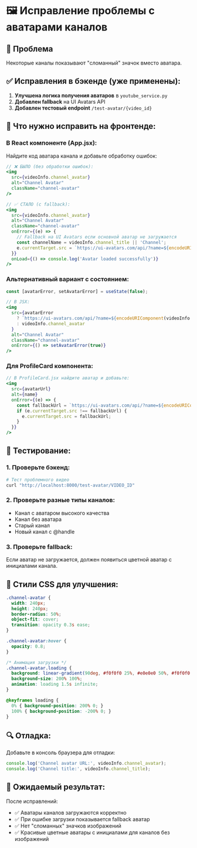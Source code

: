 # 🖼️ Исправление проблемы с аватарами каналов

## 🎯 Проблема
Некоторые каналы показывают "сломанный" значок вместо аватара.

## ✅ Исправления в бэкенде (уже применены):

1. **Улучшена логика получения аватаров** в `youtube_service.py`
2. **Добавлен fallback** на UI Avatars API
3. **Добавлен тестовый endpoint** `/test-avatar/{video_id}`

## 🔧 Что нужно исправить на фронтенде:

### В React компоненте (App.jsx):

Найдите код аватара канала и добавьте обработку ошибок:

```jsx
// ❌ БЫЛО (без обработки ошибок):
<img 
  src={videoInfo.channel_avatar} 
  alt="Channel Avatar" 
  className="channel-avatar"
/>

// ✅ СТАЛО (с fallback):
<img 
  src={videoInfo.channel_avatar} 
  alt="Channel Avatar" 
  className="channel-avatar"
  onError={(e) => {
    // Fallback на UI Avatars если основной аватар не загружается
    const channelName = videoInfo.channel_title || 'Channel';
    e.currentTarget.src = `https://ui-avatars.com/api/?name=${encodeURIComponent(channelName)}&size=240&background=ff0000&color=ffffff&bold=true`;
  }}
  onLoad={() => console.log('Avatar loaded successfully')}
/>
```

### Альтернативный вариант с состоянием:

```jsx
const [avatarError, setAvatarError] = useState(false);

// В JSX:
<img 
  src={avatarError 
    ? `https://ui-avatars.com/api/?name=${encodeURIComponent(videoInfo.channel_title || 'Channel')}&size=240&background=ff0000&color=ffffff&bold=true`
    : videoInfo.channel_avatar
  }
  alt="Channel Avatar" 
  className="channel-avatar"
  onError={() => setAvatarError(true)}
/>
```

### Для ProfileCard компонента:

```jsx
// В ProfileCard.jsx найдите аватар и добавьте:
<img 
  src={avatarUrl}
  alt={name}
  onError={(e) => {
    const fallbackUrl = `https://ui-avatars.com/api/?name=${encodeURIComponent(name || 'User')}&size=400&background=00ffff&color=000000&bold=true`;
    if (e.currentTarget.src !== fallbackUrl) {
      e.currentTarget.src = fallbackUrl;
    }
  }}
/>
```

## 🧪 Тестирование:

### 1. Проверьте бэкенд:
```bash
# Тест проблемного видео
curl "http://localhost:8000/test-avatar/VIDEO_ID"
```

### 2. Проверьте разные типы каналов:
- Канал с аватаром высокого качества
- Канал без аватара
- Старый канал
- Новый канал с @handle

### 3. Проверьте fallback:
Если аватар не загружается, должен появиться цветной аватар с инициалами канала.

## 🎨 Стили CSS для улучшения:

```css
.channel-avatar {
  width: 240px;
  height: 240px;
  border-radius: 50%;
  object-fit: cover;
  transition: opacity 0.3s ease;
}

.channel-avatar:hover {
  opacity: 0.8;
}

/* Анимация загрузки */
.channel-avatar.loading {
  background: linear-gradient(90deg, #f0f0f0 25%, #e0e0e0 50%, #f0f0f0 75%);
  background-size: 200% 100%;
  animation: loading 1.5s infinite;
}

@keyframes loading {
  0% { background-position: 200% 0; }
  100% { background-position: -200% 0; }
}
```

## 🔍 Отладка:

Добавьте в консоль браузера для отладки:
```javascript
console.log('Channel avatar URL:', videoInfo.channel_avatar);
console.log('Channel title:', videoInfo.channel_title);
```

## 🎯 Ожидаемый результат:

После исправлений:
- ✅ Аватары каналов загружаются корректно
- ✅ При ошибке загрузки показывается fallback аватар
- ✅ Нет "сломанных" значков изображений
- ✅ Красивые цветные аватары с инициалами для каналов без изображений
